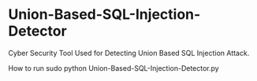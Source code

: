 # Union-Based-SQL-Injection-Detector
Cyber Security Tool Used for Detecting Union Based SQL Injection Attack.

How to run
sudo python Union-Based-SQL-Injection-Detector.py
